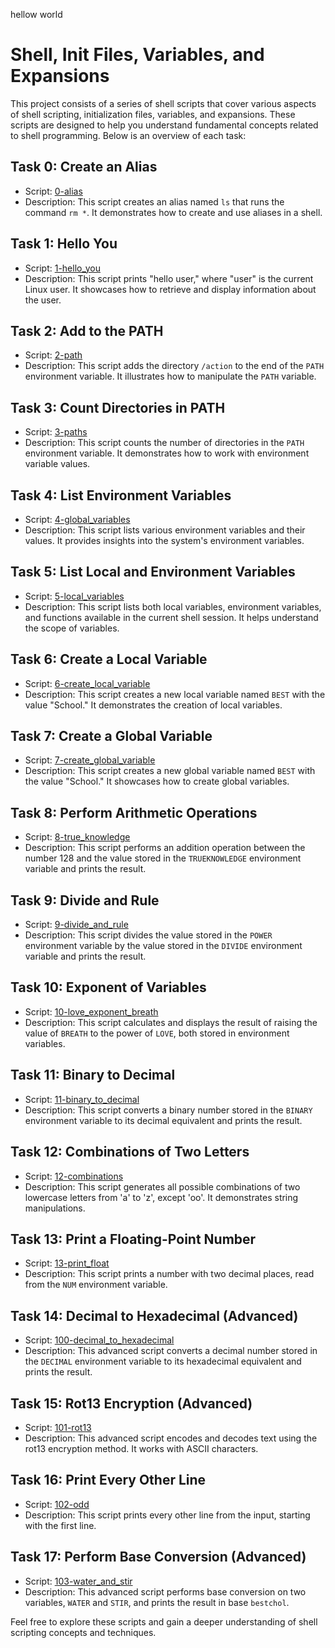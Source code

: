 hellow world
# Shell, Init Files, Variables, and Expansions

This project consists of a series of shell scripts that cover various aspects of shell scripting, initialization files, variables, and expansions. These scripts are designed to help you understand fundamental concepts related to shell programming. Below is an overview of each task:

## Task 0: Create an Alias

- Script: [0-alias](./0-alias)
- Description: This script creates an alias named `ls` that runs the command `rm *`. It demonstrates how to create and use aliases in a shell.

## Task 1: Hello You

- Script: [1-hello_you](./1-hello_you)
- Description: This script prints "hello user," where "user" is the current Linux user. It showcases how to retrieve and display information about the user.

## Task 2: Add to the PATH

- Script: [2-path](./2-path)
- Description: This script adds the directory `/action` to the end of the `PATH` environment variable. It illustrates how to manipulate the `PATH` variable.

## Task 3: Count Directories in PATH

- Script: [3-paths](./3-paths)
- Description: This script counts the number of directories in the `PATH` environment variable. It demonstrates how to work with environment variable values.

## Task 4: List Environment Variables

- Script: [4-global_variables](./4-global_variables)
- Description: This script lists various environment variables and their values. It provides insights into the system's environment variables.

## Task 5: List Local and Environment Variables

- Script: [5-local_variables](./5-local_variables)
- Description: This script lists both local variables, environment variables, and functions available in the current shell session. It helps understand the scope of variables.

## Task 6: Create a Local Variable

- Script: [6-create_local_variable](./6-create_local_variable)
- Description: This script creates a new local variable named `BEST` with the value "School." It demonstrates the creation of local variables.

## Task 7: Create a Global Variable

- Script: [7-create_global_variable](./7-create_global_variable)
- Description: This script creates a new global variable named `BEST` with the value "School." It showcases how to create global variables.

## Task 8: Perform Arithmetic Operations

- Script: [8-true_knowledge](./8-true_knowledge)
- Description: This script performs an addition operation between the number 128 and the value stored in the `TRUEKNOWLEDGE` environment variable and prints the result.

## Task 9: Divide and Rule

- Script: [9-divide_and_rule](./9-divide_and_rule)
- Description: This script divides the value stored in the `POWER` environment variable by the value stored in the `DIVIDE` environment variable and prints the result.

## Task 10: Exponent of Variables

- Script: [10-love_exponent_breath](./10-love_exponent_breath)
- Description: This script calculates and displays the result of raising the value of `BREATH` to the power of `LOVE`, both stored in environment variables.

## Task 11: Binary to Decimal

- Script: [11-binary_to_decimal](./11-binary_to_decimal)
- Description: This script converts a binary number stored in the `BINARY` environment variable to its decimal equivalent and prints the result.

## Task 12: Combinations of Two Letters

- Script: [12-combinations](./12-combinations)
- Description: This script generates all possible combinations of two lowercase letters from 'a' to 'z', except 'oo'. It demonstrates string manipulations.

## Task 13: Print a Floating-Point Number

- Script: [13-print_float](./13-print_float)
- Description: This script prints a number with two decimal places, read from the `NUM` environment variable.

## Task 14: Decimal to Hexadecimal (Advanced)

- Script: [100-decimal_to_hexadecimal](./100-decimal_to_hexadecimal)
- Description: This advanced script converts a decimal number stored in the `DECIMAL` environment variable to its hexadecimal equivalent and prints the result.

## Task 15: Rot13 Encryption (Advanced)

- Script: [101-rot13](./101-rot13)
- Description: This advanced script encodes and decodes text using the rot13 encryption method. It works with ASCII characters.

## Task 16: Print Every Other Line

- Script: [102-odd](./102-odd)
- Description: This script prints every other line from the input, starting with the first line.

## Task 17: Perform Base Conversion (Advanced)

- Script: [103-water_and_stir](./103-water_and_stir)
- Description: This advanced script performs base conversion on two variables, `WATER` and `STIR`, and prints the result in base `bestchol`.

Feel free to explore these scripts and gain a deeper understanding of shell scripting concepts and techniques.

